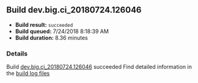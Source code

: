 ## Build dev.big.ci_20180724.126046
- **Build result:** `succeeded`
- **Build queued:** 7/24/2018 8:18:39 AM
- **Build duration:** 8.36 minutes
### Details
Build [dev.big.ci_20180724.126046](https://winappstudio.visualstudio.com/web/build.aspx?pcguid=a4ef43be-68ce-4195-a619-079b4d9834c2&builduri=vstfs%3a%2f%2f%2fBuild%2fBuild%2f26046) succeeded
Find detailed information in the [build log files](https://uwpctdiags.blob.core.windows.net/buildlogs/dev.big.ci_20180724.126046_logs.zip)
